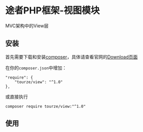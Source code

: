 # 途者PHP框架-视图模块

MVC架构中的View层

## 安装

首先需要下载和安装[composer](https://getcomposer.org/)，具体请查看官网的[Download页面](https://getcomposer.org/download/)

在你的`composer.json`中增加：

    "require": {
        "tourze/view": "^1.0"
    },

或直接执行

    composer require tourze/view:"^1.0"

## 使用
